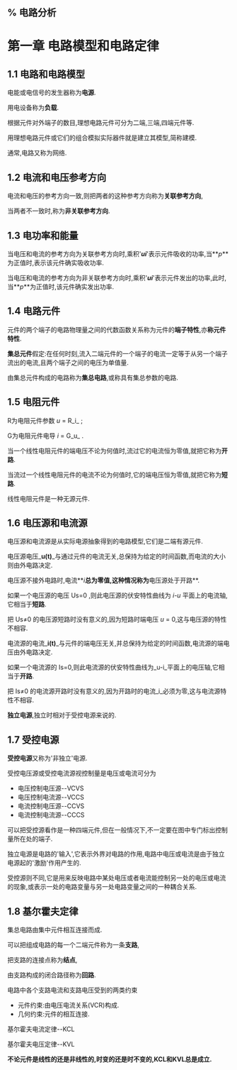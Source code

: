 % 电路分析
--------
# 第一章 电路模型和电路定律

## 1.1 电路和电路模型

电能或电信号的发生器称为**电源**.

用电设备称为**负载**.

根据元件对外端子的数目,理想电路元件可分为二端,三端,四端元件等.

用理想电路元件或它们的组合模拟实际器件就是建立其模型,简称建模.

通常,电路又称为网络.

## 1.2 电流和电压参考方向

电流和电压的参考方向一致,则把两者的这种参考方向称为**关联参考方向**,

当两者不一致时,称为**非关联参考方向**.


## 1.3 电功率和能量

当电压和电流的参考方向为关联参考方向时,乘积'**_ui_**'表示元件吸收的功率,当**_p_**为正值时,表示该元件确实吸收功率.

当电压和电流的参考方向为非关联参考方向时,乘积'**_ui_**'表示元件发出的功率,此时,当**_p_**为正值时,该元件确实发出功率.

## 1.4 电路元件

元件的两个端子的电路物理量之间的代数函数关系称为元件的**端子特性**,亦**称元件特性**.

**集总元件**假定:在任何时刻,流入二端元件的一个端子的电流一定等于从另一个端子流出的电流,且两个端子之间的电压为单值量.

由集总元件构成的电路称为**集总电路**,或称具有集总参数的电路.

## 1.5 电阻元件

R为电阻元件参数 _u_ = R_i_  ;

G为电阻元件电导 _i_ = G_u_  .

当一个线性电阻元件的端电压不论为何值时,流过它的电流恒为零值,就把它称为**开路**.

当流过一个线性电阻元件的电流不论为何值时,它的端电压恒为零值,就把它称为**短路**.

线性电阻元件是一种无源元件.

## 1.6 电压源和电流源

电压源和电流源是从实际电源抽象得到的电路模型,它们是二端有源元件.

电压源电压_**u(t)**_与通过元件的电流无关,总保持为给定的时间函数,而电流的大小则由外电路决定.

电压源不接外电路时,电流**_i_**总为零值,这种情况称为**电压源处于开路**.

如果一个电压源的电压 Us=0 ,则此电压源的伏安特性曲线为 _i-u_ 平面上的电流轴,它相当于**短路**.

把 Us≠0 的电压源短路时没有意义的,因为短路时端电压 _u_ = 0,这与电压源的特性不相容.

电流源的电流_**i(t)**_与元件的端电压无关,并总保持为给定的时间函数,电流源的端电压由外电路决定.

如果一个电流源的 Is=0,则此电流源的伏安特性曲线为_u-i_平面上的电压轴,它相当于**开路**.

把 Is≠0 的电流源开路时没有意义的,因为开路时的电流_i_必须为零,这与电流源特性不相容.

**独立电源**,独立时相对于受控电源来说的.

## 1.7 受控电源

**受控电源**又称为'非独立'电源.

受控电压源或受控电流源视控制量是电压或电流可分为

- 电压控制电压源--VCVS
- 电压控制电流源--VCCS
- 电流控制电压源--CCVS
- 电流控制电流源--CCCS

可以把受控源看作是一种四端元件,但在一般情况下,不一定要在图中专门标出控制量所在处的端子.

独立电源是电路的'输入',它表示外界对电路的作用,电路中电压或电流是由于独立电源起的'激励'作用产生的.

受控源则不同,它是用来反映电路中某处电压或者电流能控制另一处的电压或电流的现象,或表示一处的电路变量与另一处电路变量之间的一种耦合关系.

## 1.8 基尔霍夫定律 

集总电路由集中元件相互连接而成.

可以把组成电路的每一个二端元件称为一条**支路**,

把支路的连接点称为**结点**,

由支路构成的闭合路径称为**回路**.

电路中各个支路电流和支路电压受到的两类约束

- 元件约束:由电压电流关系(VCR)构成.
- 几何约束:元件的相互连接.

基尔霍夫电流定律--KCL

基尔霍夫电压定律--KVL

**不论元件是线性的还是非线性的,时变的还是时不变的,KCL和KVL总是成立.**




